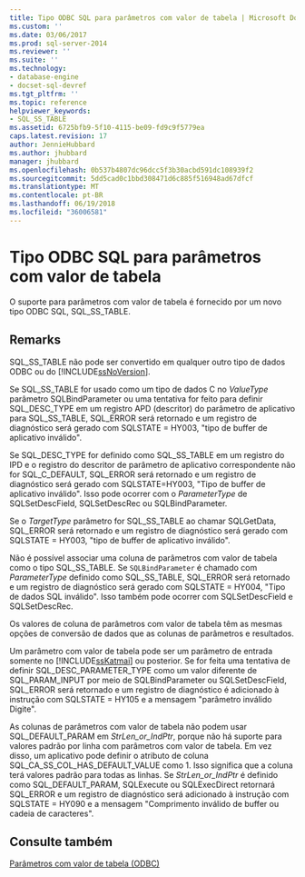 ```yaml
---
title: Tipo ODBC SQL para parâmetros com valor de tabela | Microsoft Docs
ms.custom: ''
ms.date: 03/06/2017
ms.prod: sql-server-2014
ms.reviewer: ''
ms.suite: ''
ms.technology:
- database-engine
- docset-sql-devref
ms.tgt_pltfrm: ''
ms.topic: reference
helpviewer_keywords:
- SQL_SS_TABLE
ms.assetid: 6725bfb9-5f10-4115-be09-fd9c9f5779ea
caps.latest.revision: 17
author: JennieHubbard
ms.author: jhubbard
manager: jhubbard
ms.openlocfilehash: 0b537b4807dc96dcc5f3b30acbd591dc108939f2
ms.sourcegitcommit: 5dd5cad0c1bbd308471d6c885f516948ad67dfcf
ms.translationtype: MT
ms.contentlocale: pt-BR
ms.lasthandoff: 06/19/2018
ms.locfileid: "36006581"
---
```

# <a name="odbc-sql-type-for-table-valued-parameters"></a>Tipo ODBC SQL para parâmetros com valor de tabela
  O suporte para parâmetros com valor de tabela é fornecido por um novo tipo ODBC SQL, SQL_SS_TABLE.  
  
## <a name="remarks"></a>Remarks  
 SQL_SS_TABLE não pode ser convertido em qualquer outro tipo de dados ODBC ou do [!INCLUDE[ssNoVersion](../../includes/ssnoversion-md.md)].  
  
 Se SQL_SS_TABLE for usado como um tipo de dados C no *ValueType* parâmetro SQLBindParameter ou uma tentativa for feito para definir SQL_DESC_TYPE em um registro APD (descritor) do parâmetro de aplicativo para SQL_SS_TABLE, SQL_ERROR será retornado e um registro de diagnóstico será gerado com SQLSTATE = HY003, "tipo de buffer de aplicativo inválido".  
  
 Se SQL_DESC_TYPE for definido como SQL_SS_TABLE em um registro do IPD e o registro do descritor de parâmetro de aplicativo correspondente não for SQL_C_DEFAULT, SQL_ERROR será retornado e um registro de diagnóstico será gerado com SQLSTATE=HY003, "Tipo de buffer de aplicativo inválido". Isso pode ocorrer com o *ParameterType* de SQLSetDescField, SQLSetDescRec ou SQLBindParameter.  
  
 Se o *TargetType* parâmetro for SQL_SS_TABLE ao chamar SQLGetData, SQL_ERROR será retornado e um registro de diagnóstico será gerado com SQLSTATE = HY003, "tipo de buffer de aplicativo inválido".  
  
 Não é possível associar uma coluna de parâmetros com valor de tabela como o tipo SQL_SS_TABLE. Se `SQLBindParameter` é chamado com *ParameterType* definido como SQL_SS_TABLE, SQL_ERROR será retornado e um registro de diagnóstico será gerado com SQLSTATE = HY004, "Tipo de dados SQL inválido". Isso também pode ocorrer com SQLSetDescField e SQLSetDescRec.  
  
 Os valores de coluna de parâmetros com valor de tabela têm as mesmas opções de conversão de dados que as colunas de parâmetros e resultados.  
  
 Um parâmetro com valor de tabela pode ser um parâmetro de entrada somente no [!INCLUDE[ssKatmai](../../includes/sskatmai-md.md)] ou posterior. Se for feita uma tentativa de definir SQL_DESC_PARAMETER_TYPE como um valor diferente de SQL_PARAM_INPUT por meio de SQLBindParameter ou SQLSetDescField, SQL_ERROR será retornado e um registro de diagnóstico é adicionado à instrução com SQLSTATE = HY105 e a mensagem "parâmetro inválido Digite".  
  
 As colunas de parâmetros com valor de tabela não podem usar SQL_DEFAULT_PARAM em *StrLen_or_IndPtr*, porque não há suporte para valores padrão por linha com parâmetros com valor de tabela. Em vez disso, um aplicativo pode definir o atributo de coluna SQL_CA_SS_COL_HAS_DEFAULT_VALUE como 1. Isso significa que a coluna terá valores padrão para todas as linhas. Se *StrLen_or_IndPtr* é definido como SQL_DEFAULT_PARAM, SQLExecute ou SQLExecDirect retornará SQL_ERROR e um registro de diagnóstico será adicionado à instrução com SQLSTATE = HY090 e a mensagem "Comprimento inválido de buffer ou cadeia de caracteres".  
  
## <a name="see-also"></a>Consulte também  
 [Parâmetros com valor de tabela &#40;ODBC&#41;](table-valued-parameters-odbc.md)  
  
  